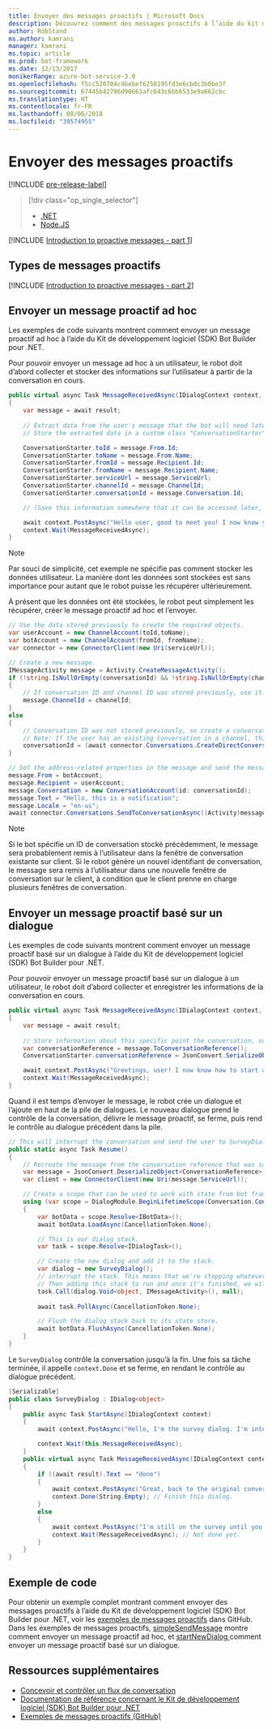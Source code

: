 ```yaml
---
title: Envoyer des messages proactifs | Microsoft Docs
description: Découvrez comment des messages proactifs à l’aide du kit de développement logiciel (SDK) Bot Builder pour .NET.
author: RobStand
ms.author: kamrani
manager: kamrani
ms.topic: article
ms.prod: bot-framework
ms.date: 12/13/2017
monikerRange: azure-bot-service-3.0
ms.openlocfilehash: f5cc520704c4bebef6250195fd3e6cbdc3b0be3f
ms.sourcegitcommit: 67445b42796d90661afc643c6bb6533e9a662cbc
ms.translationtype: HT
ms.contentlocale: fr-FR
ms.lasthandoff: 08/06/2018
ms.locfileid: "39574955"
---
```

# <a name="send-proactive-messages"></a>Envoyer des messages proactifs

[!INCLUDE [pre-release-label](../includes/pre-release-label-v3.md)]

> [!div class="op_single_selector"]
> - [.NET](../dotnet/bot-builder-dotnet-proactive-messages.md)
> - [Node.JS](../nodejs/bot-builder-nodejs-proactive-messages.md)

[!INCLUDE [Introduction to proactive messages - part 1](../includes/snippet-proactive-messages-intro-1.md)]

## <a name="types-of-proactive-messages"></a>Types de messages proactifs 

[!INCLUDE [Introduction to proactive messages - part 2](../includes/snippet-proactive-messages-intro-2.md)]

## <a name="send-an-ad-hoc-proactive-message"></a>Envoyer un message proactif ad hoc

Les exemples de code suivants montrent comment envoyer un message proactif ad hoc à l’aide du Kit de développement logiciel (SDK) Bot Builder pour .NET.

Pour pouvoir envoyer un message ad hoc à un utilisateur, le robot doit d’abord collecter et stocker des informations sur l’utilisateur à partir de la conversation en cours. 

```cs
public virtual async Task MessageReceivedAsync(IDialogContext context, IAwaitable<IMessageActivity> result)
{
    var message = await result;
    
    // Extract data from the user's message that the bot will need later to send an ad hoc message to the user. 
    // Store the extracted data in a custom class "ConversationStarter" (not shown here).

    ConversationStarter.toId = message.From.Id;
    ConversationStarter.toName = message.From.Name;
    ConversationStarter.fromId = message.Recipient.Id;
    ConversationStarter.fromName = message.Recipient.Name;
    ConversationStarter.serviceUrl = message.ServiceUrl;
    ConversationStarter.channelId = message.ChannelId;
    ConversationStarter.conversationId = message.Conversation.Id;

    // (Save this information somewhere that it can be accessed later, such as in a database.)

    await context.PostAsync("Hello user, good to meet you! I now know your address and can send you notifications in the future.");
    context.Wait(MessageReceivedAsync);
}
```
> [!NOTE]
> Par souci de simplicité, cet exemple ne spécifie pas comment stocker les données utilisateur. La manière dont les données sont stockées est sans importance pour autant que le robot puisse les récupérer ultérieurement.

À présent que les données ont été stockées, le robot peut simplement les récupérer, créer le message proactif ad hoc et l’envoyer. 

```cs
// Use the data stored previously to create the required objects.
var userAccount = new ChannelAccount(toId,toName);
var botAccount = new ChannelAccount(fromId, fromName);
var connector = new ConnectorClient(new Uri(serviceUrl));

// Create a new message.
IMessageActivity message = Activity.CreateMessageActivity();
if (!string.IsNullOrEmpty(conversationId) && !string.IsNullOrEmpty(channelId))  
{
    // If conversation ID and channel ID was stored previously, use it.
    message.ChannelId = channelId;
}
else
{
    // Conversation ID was not stored previously, so create a conversation. 
    // Note: If the user has an existing conversation in a channel, this will likely create a new conversation window.
    conversationId = (await connector.Conversations.CreateDirectConversationAsync( botAccount, userAccount)).Id;
}

// Set the address-related properties in the message and send the message.
message.From = botAccount;
message.Recipient = userAccount;
message.Conversation = new ConversationAccount(id: conversationId);
message.Text = "Hello, this is a notification";
message.Locale = "en-us";
await connector.Conversations.SendToConversationAsync((Activity)message);
```

> [!NOTE]
> Si le bot spécifie un ID de conversation stocké précédemment, le message sera probablement remis à l’utilisateur dans la fenêtre de conversation existante sur client. Si le robot génère un nouvel identifiant de conversation, le message sera remis à l’utilisateur dans une nouvelle fenêtre de conversation sur le client, à condition que le client prenne en charge plusieurs fenêtres de conversation. 

## <a name="send-a-dialog-based-proactive-message"></a>Envoyer un message proactif basé sur un dialogue

Les exemples de code suivants montrent comment envoyer un message proactif basé sur un dialogue à l’aide du Kit de développement logiciel (SDK) Bot Builder pour .NET.

Pour pouvoir envoyer un message proactif basé sur un dialogue à un utilisateur, le robot doit d’abord collecter et enregistrer les informations de la conversation en cours. 

```cs
public virtual async Task MessageReceivedAsync(IDialogContext context, IAwaitable<IMessageActivity> result)
{
    var message = await result;
    
    // Store information about this specific point the conversation, so that the bot can resume this conversation later.
    var conversationReference = message.ToConversationReference();
    ConversationStarter.conversationReference = JsonConvert.SerializeObject(conversationReference);

    await context.PostAsync("Greetings, user! I now know how to start a proactive message to you."); 
    context.Wait(MessageReceivedAsync);
}
```

Quand il est temps d’envoyer le message, le robot crée un dialogue et l’ajoute en haut de la pile de dialogues. Le nouveau dialogue prend le contrôle de la conversation, délivre le message proactif, se ferme, puis rend le contrôle au dialogue précédent dans la pile. 

```cs
// This will interrupt the conversation and send the user to SurveyDialog, then wait until that's done 
public static async Task Resume() 
{
    // Recreate the message from the conversation reference that was saved previously.
    var message = JsonConvert.DeserializeObject<ConversationReference>(conversationReference).GetPostToBotMessage(); 
    var client = new ConnectorClient(new Uri(message.ServiceUrl));

    // Create a scope that can be used to work with state from bot framework.
    using (var scope = DialogModule.BeginLifetimeScope(Conversation.Container, message))
    {
        var botData = scope.Resolve<IBotData>();
        await botData.LoadAsync(CancellationToken.None);

        // This is our dialog stack.
        var task = scope.Resolve<IDialogTask>();

        // Create the new dialog and add it to the stack.
        var dialog = new SurveyDialog();
        // interrupt the stack. This means that we're stopping whatever conversation that is currently happening with the user
        // Then adding this stack to run and once it's finished, we will be back to the original conversation
        task.Call(dialog.Void<object, IMessageActivity>(), null);
        
        await task.PollAsync(CancellationToken.None);

        // Flush the dialog stack back to its state store.
        await botData.FlushAsync(CancellationToken.None);        
    }
}
```
Le `SurveyDialog` contrôle la conversation jusqu’à la fin. Une fois sa tâche terminée, il appelle `context.Done` et se ferme, en rendant le contrôle au dialogue précédent. 

```cs
[Serializable]
public class SurveyDialog : IDialog<object>
{
    public async Task StartAsync(IDialogContext context)
    {
        await context.PostAsync("Hello, I'm the survey dialog. I'm interrupting your conversation to ask you a question. Type \"done\" to resume");

        context.Wait(this.MessageReceivedAsync);
    }
    public virtual async Task MessageReceivedAsync(IDialogContext context, IAwaitable<IMessageActivity> result)
    {
        if ((await result).Text == "done")
        {
            await context.PostAsync("Great, back to the original conversation!");
            context.Done(String.Empty); // Finish this dialog.
        }
        else
        {
            await context.PostAsync("I'm still on the survey until you type \"done\"");
            context.Wait(MessageReceivedAsync); // Not done yet.
        }
    }
}
```

## <a name="sample-code"></a>Exemple de code

Pour obtenir un exemple complet montrant comment envoyer des messages proactifs à l’aide du Kit de développement logiciel (SDK) Bot Builder pour .NET, voir les <a href="https://github.com/Microsoft/BotBuilder-Samples/tree/master/CSharp/core-proactiveMessages" target="_blank">exemples de messages proactifs</a> dans GitHub. Dans les exemples de messages proactifs, <a href="https://github.com/Microsoft/BotBuilder-Samples/tree/master/CSharp/core-proactiveMessages/simpleSendMessage" target="_blank">simpleSendMessage</a> montre comment envoyer un message proactif ad hoc, et <a href="https://github.com/Microsoft/BotBuilder-Samples/tree/master/CSharp/core-proactiveMessages/startNewDialog" target="_blank"> startNewDialog </a> comment envoyer un message proactif basé sur un dialogue. 

## <a name="additional-resources"></a>Ressources supplémentaires

- [Concevoir et contrôler un flux de conversation](../bot-service-design-conversation-flow.md)
- <a href="/dotnet/api/?view=botbuilder-3.11.0" target="_blank">Documentation de référence concernant le Kit de développement logiciel (SDK) Bot Builder pour .NET</a>
- <a href="https://github.com/Microsoft/BotBuilder-Samples/tree/master/CSharp/core-proactiveMessages" target="_blank">Exemples de messages proactifs (GitHub)</a>

